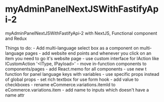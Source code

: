 # myAdminPanelNextJSWithFastifyApi-2
myAdminPanelNextJSWithFastifyApi-2 with NextJS, Functional component and Redux

Things to do:
    - Add multi-language select box as a component on multi-language pages
    - add website end points and whenever you click on an item you need to go it's website page
    - use custom interface for IAction like ICustomAction '<IType, IPayload>'
    - move in-function components to components/pages
    - add React.memo for all components
    - use new t function for panel language keys with variables
    - use specific props instead of global props
    - set rich textbox for use form hook
    - add value to checkboxes
    - rename eCommerce.variations.itemId to eCommerce.variations.item
    - add name to inputs which doesn't have a name attr